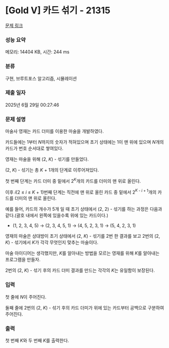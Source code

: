 # [Gold V] 카드 섞기 - 21315 

[문제 링크](https://www.acmicpc.net/problem/21315) 

### 성능 요약

메모리: 14404 KB, 시간: 244 ms

### 분류

구현, 브루트포스 알고리즘, 시뮬레이션

### 제출 일자

2025년 6월 29일 00:27:46

### 문제 설명

<p>마술사 영재는 카드 더미를 이용한 마술을 개발하였다.</p>

<p>카드들에는 1부터 <i>N</i>까지의 숫자가 적혀있으며 초기 상태에는 1이 맨 위에 있으며 <em>N</em>개의 카드가 번호 순서대로 쌓여있다.</p>

<p>영재는 마술을 위해 (2, <em>K</em>) - 섞기를 만들었다.</p>

<p>(2, <em>K</em>) - 섞기는 총 <em>K </em>+ 1개의 단계로 이루어져있다.</p>

<p>첫 번째 단계는 카드 더미 중 밑에서 2<em><sup>K</sup></em>개의 카드를 더미의 맨 위로 올린다.</p>

<p>이후 <em>i</em>(2 ≤ <em>i </em>≤ <em>K </em>+ 1)번째 단계는 직전에 맨 위로 올린 카드 중 밑에서 2<em><sup>K </sup></em><sup>- <em>i </em>+ 1</sup>개의 카드를 더미의 맨 위로 올린다.</p>

<p>예를 들어, 카드의 개수가 5개 일 때 초기 상태에서 (2, 2) - 섞기를 하는 과정은 다음과 같다.(괄호 내에서 왼쪽에 있을수록 위에 있는 카드이다.)</p>

<ul>
	<li>(1, 2, 3, 4, 5) → (2, 3, 4, 5, 1) → (4, 5, 2, 3, 1) → (5, 4, 2, 3, 1)</li>
</ul>

<p>영재의 마술은 상대방이 초기 상태에서 (2, <em>K</em>) - 섞기를 2번 한 결과를 보고 2번의 (2, <em>K</em>) - 섞기에서 <em>K</em>가 각각 무엇인지 맞추는 마술이다.</p>

<p>마술 아이디어는 생각했지만, <em>K</em>를 알아내는 방법을 모르는 영재를 위해 <em>K</em>를 알아내는 프로그램을 만들자.</p>

<p>2번의 (2, <em>K</em>) - 섞기 후의 카드 더미 결과를 만드는 각각의 <em>K</em>는 유일함이 보장된다.</p>

### 입력 

 <p>첫 줄에 <em>N</em>이 주어진다.</p>

<p>둘째 줄에 2번의 (2, <em>K</em>) - 섞기 후의 카드 더미가 위에 있는 카드부터 공백으로 구분하여 주어진다.</p>

### 출력 

 <p>첫 번째 <em>K</em>와 두 번째 <em>K</em>를 출력한다.</p>

